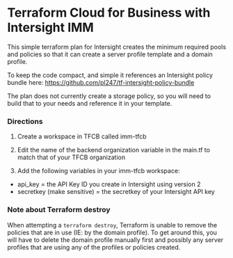 
# Terraform Cloud for Business with Intersight IMM

This simple terraform plan for Intersight creates the minimum required pools and policies so that it can create a server profile template and a domain profile.

To keep the code compact, and simple it references an Intersight policy bundle here:
https://github.com/pl247/tf-intersight-policy-bundle

The plan does not currently create a storage policy, so you will need to build that to your needs and reference it in your template.

### Directions

1. Create a workspace in TFCB called imm-tfcb

2. Edit the name of the backend organization variable in the main.tf to match that of your TFCB organization

3. Add the following variables in your imm-tfcb workspace:
- api_key = the API Key ID you create in Intersight using version 2
- secretkey (make sensitive) = the secretkey of your Intersight API key

### Note about Terraform destroy

When attempting a `terraform destroy`, Terraform is unable to remove the policies that are in use (IE: by the domain profile). To get around this, you will have to delete the domain profile manually first and possibly any server profiles that are using any of the profiles or policies created.
